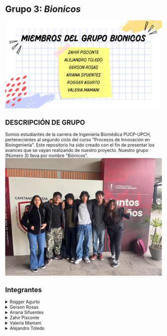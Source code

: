 # Grupo 3: *Bionicos* 
![Presentación](./img/bionicos.jpg)
## DESCRIPCIÓN DE GRUPO
Somos estudiantes de la carrera de Ingeniería Biomédica PUCP-UPCH, pertenecientes al segundo ciclo del curso "Procesos de Innovación en Bioingeniería". Este repositorio ha sido creado con el fin de presentar los avances que se vayan realizando de nuestro proyecto. Nuestro grupo (Número 3) lleva por nombre "Biónicos". 
![Grupo Bionicos](./img/Imagen-de-WhatsApp-2025-08-29.jpg)
## Integrantes
<details>
  <summary>Rogger Agurto</summary>
  <div>
    <p>EDAD: 17</p>
    <p></p>PASATIEMPOS: Jugar videojuegos, programar, dormir, jugar basket y voley. Ademas disfruto investigar sobre lo q va venir en los proximos ciclos (mas si es FUNPRO 👩‍💻)</p>
  </div>
</details>
<details>
  <summary>Gerson Rosas</summary>
  <div>
    <p>Hola</p>
  </div>
</details>
<details>
  <summary>Ariana Sifuentes</summary>
  <div>EDAD: 19 AÑOS
<img src="/img/IMG-20250903-WA0314.jpg">
  PASATIEMPOS: Disfruto mucho de pasar tiempo con mis amigos, me encanta escuchar música y ver los atardeceres. Despues de terminar el pregrado en Ingenieria Biomedica, quiero especializarme en biotecnologia e ingenieria de tejidos y biomateriales</div>
</details>
<details>
  <summary>Zahir Pisconte</summary>
  <div> EDAD: 18 AÑOS 
  <div> PASATIEMPOS: Jugar basquet y cantar en la ducha </div></div>
  
</details>
<details>
  <summary>Valeria Mamani</summary>
  <div> EDAD: 17 AÑOS
  <div> Pasatiempos: Jugar videojuegos, hacer natación, la repostería y mi interés en el área de Ingeniería Biomédica es el área de Tejidos y Biomecánica.</div></div>
</details>
<details>
  <summary>Alejandro Toledo</summary>
<img src="./img/Alejandro.jpeg" alt="Alejandro" width="300"><div> EDAD: 19 AÑOS
<div> Pasatiempoos: Ir al gimnasio, además me gusta pasar tiempo en el laboratorio de bioimpresión de la PUCP, me gustar disfrutar el tiempo con mi familia y con mis amigos, sobre mi interés en el área de Ingeniería Biomédica es el área de Señales e imágenes médicas para poder llegar a la rama de la neuroingeniería, otras ramas que me gustan de la ingeniría biomédica son la ingeniería tisular y biomécanica.

